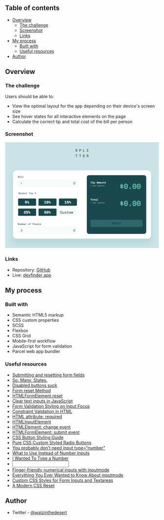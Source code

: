 ## Table of contents

- [Overview](#overview)
  - [The challenge](#the-challenge)
  - [Screenshot](#screenshot)
  - [Links](#links)
- [My process](#my-process)
  - [Built with](#built-with)
  - [Useful resources](#useful-resources)
- [Author](#author)

## Overview

### The challenge

Users should be able to:

- View the optimal layout for the app depending on their device's screen size
- See hover states for all interactive elements on the page
- Calculate the correct tip and total cost of the bill per person

### Screenshot

![screenshot](./src/tip-calc-app-screenshot.png)

### Links

- Repository: [GitHub](https://github.com/dmitrymitenkoff/tip-calculator-app)
- Live: [devfinder app](https://tip-calculator-app-zeta.vercel.app/)

## My process

### Built with

- Semantic HTML5 markup
- CSS custom properties
- SCSS
- Flexbox
- CSS Grid
- Mobile-first workflow
- JavaScript for form validation
- Parcel web app bundler

### Useful resources

- [Submitting and resetting form fields](https://stackoverflow.com/questions/14589193/clearing-my-form-inputs-after-submission/47198786)
- [So. Many. States. ](https://css-tricks.com/so-many-states/)
- [Disabled buttons suck](https://axesslab.com/disabled-buttons-suck/)
- [Form reset Method](https://www.w3schools.com/jsref/met_form_reset.asp)
- [HTMLFormElement.reset](https://developer.mozilla.org/en-US/docs/Web/API/HTMLFormElement/reset)
- [Clear text inputs in JavaScript](https://stackoverflow.com/questions/39759681/clear-text-inputs-in-javascript)
- [Form Validation Styling on Input Focus](https://css-tricks.com/snippets/css/form-validation-styling-on-input-focus/)
- [Constraint Validation in HTML](https://css-tricks.com/form-validation-part-1-constraint-validation-html/)
- [HTML attribute: required](https://developer.mozilla.org/en-US/docs/Web/HTML/Attributes/required)
- [HTMLInputElement](https://developer.mozilla.org/en-US/docs/Web/API/HTMLInputElement)
- [HTMLElement: change event](https://developer.mozilla.org/en-US/docs/Web/API/HTMLElement/change_event)
- [HTMLFormElement: submit event](https://developer.mozilla.org/en-US/docs/Web/API/HTMLFormElement/submit_event#examples)
- [CSS Button Styling Guide](https://moderncss.dev/css-button-styling-guide/)
- [Pure CSS Custom Styled Radio Buttons](https://moderncss.dev/pure-css-custom-styled-radio-buttons/)
- [You probably don’t need input type=“number”](https://css-tricks.com/you-probably-dont-need-input-typenumber/)
- [What to Use Instead of Number Inputs](https://css-tricks.com/what-to-use-instead-of-number-inputs/)
- [I Wanted To Type a Number](https://www.filamentgroup.com/lab/type-number.html)
- [<input type="number">](https://developer.mozilla.org/en-US/docs/Web/HTML/Element/input/number)
- [Finger-friendly numerical inputs with inputmode](https://css-tricks.com/finger-friendly-numerical-inputs-with-inputmode/)
- [Everything You Ever Wanted to Know About inputmode](https://css-tricks.com/everything-you-ever-wanted-to-know-about-inputmode/)
- [Custom CSS Styles for Form Inputs and Textareas](https://moderncss.dev/custom-css-styles-for-form-inputs-and-textareas/)
- [A Modern CSS Reset](https://piccalil.li/blog/a-modern-css-reset/)

## Author

- Twitter - [@walzinthedesert](https://www.twitter.com/walzinthedesert)
